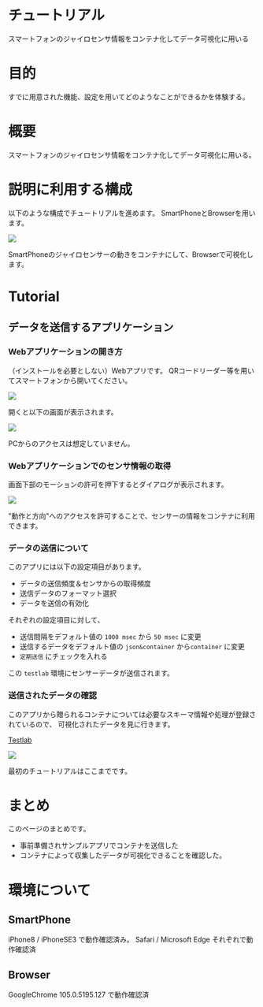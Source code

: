 # チュートリアル
スマートフォンのジャイロセンサ情報をコンテナ化してデータ可視化に用いる

# 目的
すでに用意された機能、設定を用いてどのようなことができるかを体験する。

# 概要
スマートフォンのジャイロセンサ情報をコンテナ化してデータ可視化に用いる。

# 説明に利用する構成
以下のような構成でチュートリアルを進めます。
SmartPhoneとBrowserを用います。

![](./firststep.drawio.png)

SmartPhoneのジャイロセンサーの動きをコンテナにして、Browserで可視化します。

# Tutorial
## データを送信するアプリケーション
### Webアプリケーションの開き方
（インストールを必要としない）Webアプリです。
QRコードリーダー等を用いてスマートフォンから開いてください。

![](./qrcode_websensor.iotbase.in.png)

開くと以下の画面が表示されます。

![](./toppage.png)

PCからのアクセスは想定していません。

### Webアプリケーションでのセンサ情報の取得
<!-- 文ではなく画像で示すほうがベター -->
画面下部のモーションの許可を押下するとダイアログが表示されます。

![](allow_dialog.png)

"動作と方向"へのアクセスを許可することで、センサーの情報をコンテナに利用できます。


### データの送信について
このアプリには以下の設定項目があります。

- データの送信頻度＆センサからの取得頻度
- 送信データのフォーマット選択
- データを送信の有効化

それぞれの設定項目に対して、

* 送信間隔をデフォルト値の `1000 msec` から `50 msec` に変更
* 送信するデータをデフォルト値の `json&container` から`container` に変更
* `定期送信` にチェックを入れる

この `testlab` 環境にセンサーデータが送信されます。


### 送信されたデータの確認

このアプリから贈られるコンテナについては必要なスキーマ情報や処理が登録されているので、
可視化されたデータを見に行きます。

[Testlab](https://testlab.iotbase.in/d/0vtMo1C7k/tesuto?orgId=1&refresh=1s)

![](testlab_preview.png)

最初のチュートリアルはここまでです。

# まとめ
このページのまとめです。
- 事前準備されサンプルアプリでコンテナを送信した
- コンテナによって収集したデータが可視化できることを確認した。

# 環境について
## SmartPhone
iPhone8 / iPhoneSE3 で動作確認済み。
Safari / Microsoft Edge それぞれで動作確認済

## Browser
GoogleChrome 105.0.5195.127 で動作確認済